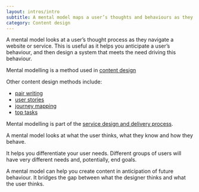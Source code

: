 ```yaml
---
layout: intros/intro
subtitle: A mental model maps a user’s thoughts and behaviours as they navigate a website or access information.
category: Content design
---
```

A mental model looks at a user’s thought process as they navigate a website or service. This is useful as it helps you anticipate a user’s behaviour, and then design a system that meets the need driving this behaviour.

Mental modelling is a method used in [content design](/creating-user-centred-content/content-design/)

Other content design methods include:
- [pair writing](/creating-user-centred-content/content-design/pair-writing)
- [user stories](/creating-user-centred-content/content-design/user-stories/)
- [journey mapping](/creating-user-centred-content/content-design/journey-mapping/)
- [top tasks](/creating-user-centred-content/content-design/top-tasks/)

Mental modelling is part of the [service design and delivery process](/service-design-delivery-process/).

A mental model looks at what the user thinks, what they know and how they behave. 

It helps you differentiate your user needs. Different groups of users will have very different needs and, potentially, end goals.

A mental model can help you create content in anticipation of future behaviour. It bridges the gap between what the designer thinks and what the user thinks.
